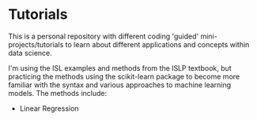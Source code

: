 # Tutorials

This is a personal repository with different coding 'guided' mini-projects/tutorials to learn about different applications and concepts within data science.

I'm using the ISL examples and methods from the ISLP textbook, but practicing the methods using the scikit-learn package to become more familiar with the syntax and various approaches to machine learning models. The methods include:


- Linear Regression